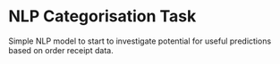 # NLP Categorisation Task

Simple NLP model to start to investigate potential for useful predictions based on order receipt data.